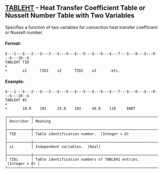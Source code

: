 ## [TABLEHT](https://nexus.hexagon.com/documentationcenter/bundle/MSC_Nastran_2022.4/page/Nastran_Combined_Book/qrg/bulktuv/TOC.TABLEHT.xhtml) - Heat Transfer Coefficient Table or Nusselt Number Table with Two Variables

Specifies a function of two variables for convection heat transfer coefficient or Nusselt number.

#### Format:

```nastran
$---1---$---2---$---3---$---4---$---5---$---6---$---7---$---8---$---9---$---10--$
TABLEHT TID                                                             +       
+       x1      TID1    x2      TID2    x3      -etc.                           
```

#### Example:

```nastran
$---1---$---2---$---3---$---4---$---5---$---6---$---7---$---8---$---9---$---10--$
TABLEHT 85                                                              +       
+       10.0    101     25.0    102     40.0    110     ENDT                    
```

```text
┌───────────┬─────────────────────────────────────────────────────────────────┐
│ Describer │ Meaning                                                         │
├───────────┼─────────────────────────────────────────────────────────────────┤
│ TID       │ Table identification number.  (Integer > 0)                     │
├───────────┼─────────────────────────────────────────────────────────────────┤
│ xi        │ Independent variables.  (Real)                                  │
├───────────┼─────────────────────────────────────────────────────────────────┤
│ TIDi      │ Table identification numbers of TABLEH1 entries.  (Integer > 0) │
└───────────┴─────────────────────────────────────────────────────────────────┘
```
